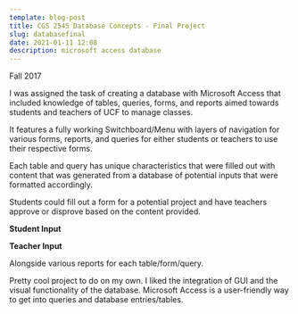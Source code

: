 ```yaml
---
template: blog-post
title: CGS 2545 Database Concepts - Final Project
slug: databasefinal
date: 2021-01-11 12:08
description: microsoft access database
---
```

Fall 2017

I was assigned the task of creating a database with Microsoft Access that included knowledge of tables, queries, forms, and reports aimed towards students and teachers of UCF to manage classes.


It features a fully working Switchboard/Menu with layers of navigation for various forms, reports, and queries for either students or teachers to use their respective forms.


Each table and query has unique characteristics that were filled out with content that was generated from a database of potential inputs that were formatted accordingly.


Students could fill out a form for a potential project and have teachers approve or disprove based on the content provided.

**Student Input**

**Teacher Input**

Alongside various reports for each table/form/query.

Pretty cool project to do on my own. I liked the integration of GUI and the visual functionality of the database. Microsoft Access is a user-friendly way to get into queries and database entries/tables.
